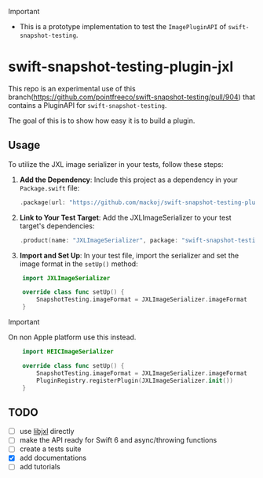 > [!IMPORTANT]  
> - This is a prototype implementation to test the `ImagePluginAPI` of `swift-snapshot-testing`.

# swift-snapshot-testing-plugin-jxl

This repo is an experimental use of this branch(https://github.com/pointfreeco/swift-snapshot-testing/pull/904) that contains a PluginAPI for `swift-snapshot-testing`.

The goal of this is to show how easy it is to build a plugin.

## Usage

To utilize the JXL image serializer in your tests, follow these steps:

1. **Add the Dependency**: Include this project as a dependency in your `Package.swift` file:

    ```swift
    .package(url: "https://github.com/mackoj/swift-snapshot-testing-plugin-jxl.git", revision: "0.0.1"),
    ```

2. **Link to Your Test Target**: Add the JXLImageSerializer to your test target's dependencies:

    ```swift
    .product(name: "JXLImageSerializer", package: "swift-snapshot-testing-plugin-jxl"),
    ```

3. **Import and Set Up**: In your test file, import the serializer and set the image format in the `setUp()` method:

```swift
    import JXLImageSerializer

    override class func setUp() {
        SnapshotTesting.imageFormat = JXLImageSerializer.imageFormat
    }
```

> [!IMPORTANT]  
> On non Apple platform use this instead.

```swift
    import HEICImageSerializer

    override class func setUp() {
        SnapshotTesting.imageFormat = JXLImageSerializer.imageFormat
        PluginRegistry.registerPlugin(JXLImageSerializer.init())
    }
```

## TODO

- [ ] use [libjxl](https://github.com/libjxl/libjxl) directly
- [ ] make the API ready for Swift 6 and async/throwing functions
- [ ] create a tests suite
- [x] add documentations
- [ ] add tutorials
